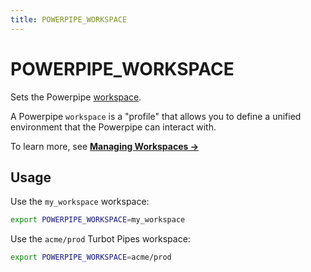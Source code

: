 ```yaml
---
title: POWERPIPE_WORKSPACE
---
```



# POWERPIPE_WORKSPACE

Sets the Powerpipe [workspace](/docs/reference/config-files/workspace). 

A Powerpipe `workspace` is a "profile" that allows you to define a unified environment that the Powerpipe can interact with. 

To learn more, see **[Managing Workspaces →](/docs/run/workspaces)**



## Usage 
Use the `my_workspace` workspace:
```bash
export POWERPIPE_WORKSPACE=my_workspace
```

Use the `acme/prod` Turbot Pipes workspace:
```bash
export POWERPIPE_WORKSPACE=acme/prod
```
